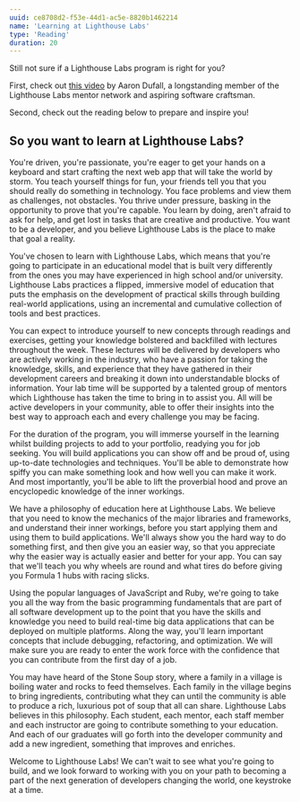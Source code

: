 ```yaml
---
uuid: ce8708d2-f53e-44d1-ac5e-8820b1462214
name: 'Learning at Lighthouse Labs'
type: 'Reading'
duration: 20
---
```



Still not sure if a Lighthouse Labs program is right for you? 

First, check out [this video](https://www.youtube.com/watch?v=fGrCM90_xPM) by Aaron Dufall, a longstanding member of the Lighthouse Labs mentor network and aspiring software craftsman.

Second, check out the reading below to prepare and inspire you!

## So you want to learn at Lighthouse Labs?

You're driven, you're passionate, you're eager to get your hands on a keyboard and start crafting the next web app that will take the world by storm. You teach yourself things for fun, your friends tell you that you should really do something  in technology. You face problems and view them as challenges, not obstacles. You thrive under pressure, basking in the opportunity to prove that you're capable. You learn by doing, aren't afraid to ask for help, and get lost in tasks that are creative and productive. You want to be a developer, and you believe Lighthouse Labs is the place to make that goal a reality.

You've chosen to learn with Lighthouse Labs, which means that you're going to participate in an educational model that is built very differently from the ones you may have experienced in high school and/or university. Lighthouse Labs practices a flipped, immersive model of education that puts the emphasis on the development of practical skills through building real-world applications, using an incremental and cumulative collection of tools and best practices.

You can expect to introduce yourself to new concepts through readings and exercises, getting your knowledge bolstered and backfilled with lectures throughout the week. These lectures will be delivered by developers who are actively working in the industry, who have a passion for taking the knowledge, skills, and experience that they have gathered in their development careers and breaking it down into understandable blocks of information. Your lab time will be supported by a talented group of mentors which Lighthouse has taken the time to bring in to assist you. All will be active developers in your community, able to offer their insights into the best way to approach each and every challenge you may be facing.

For the duration of the program, you will immerse yourself in the learning whilst building projects to add to your portfolio, readying you for job seeking. You will build applications you can show off and be proud of, using up-to-date technologies and techniques. You'll be able to demonstrate how spiffy you can make something look and how well you can make it work. And most importantly, you'll be able to lift the proverbial hood and prove an encyclopedic knowledge of the inner workings. 

We have a philosophy of education here at Lighthouse Labs. We believe that you need to know the mechanics of the major libraries and frameworks, and understand their inner workings, before you start applying them and using them to build applications. We'll always show you the hard way to do something first, and then give you an easier way, so that you appreciate why the easier way is actually easier and better for your app. You can say that we'll teach you why wheels are round and what tires do before giving you Formula 1 hubs with racing slicks.

Using the popular languages of JavaScript and Ruby, we're going to take you all the way from the basic programming fundamentals that are part of all software development up to the point that you have the skills and knowledge you need to build real-time big data applications that can be deployed on multiple platforms. Along the way, you'll learn important concepts that include debugging, refactoring, and optimization. We will make sure you are ready to enter the work force with the confidence that you can contribute from the first day of a job.

You may have heard of the Stone Soup story, where a family in a village is boiling water and rocks to feed themselves. Each family in the village begins to bring ingredients, contributing what they can until the community is able to produce a rich, luxurious pot of soup that all can share. Lighthouse Labs believes in this philosophy. Each student, each mentor, each staff member and each instructor are going to contribute something to your education. And each of our graduates will go forth into the developer community and add a new ingredient, something that improves and enriches.

Welcome to Lighthouse Labs! We can't wait to see what you're going to build, and we look forward to working with you on your path to becoming a part of the next generation of developers changing the world, one keystroke at a time.
